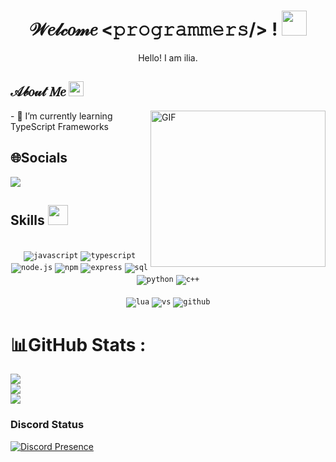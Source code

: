 <!--- Header --->   
<h1 align="center">
  𝒲𝑒𝓁𝒸𝑜𝓂𝑒 &lt;𝚙𝚛𝚘𝚐𝚛𝚊𝚖𝚖𝚎𝚛𝚜/&gt; !
  <a target="_blank">
    <img src="https://github.com/JayantGoel001/JayantGoel001/blob/master/GIF/Hi.gif" width="40px" />
  </a>
</h1>
      
<p align='center'>Hello! I am ilia.</p>


<!--- About You --->   
<h2> 𝒜𝒷𝑜𝓊𝓉 𝑀𝑒 <img src="https://github.com/JayantGoel001/JayantGoel001/blob/master/GIF/Earth.gif" width="24px" style="max-width:100%;"></h2>

<a target="_blank">
   <img align="right" height="250" width= "280px" alt="GIF" src="https://cdn.discordapp.com/attachments/997534295122001971/1039289698197188619/2882629854d56075fd86d61ddee25975.gif" />
</a>
- 🌱 I’m currently learning TypeScript Frameworks

<br/>

## 🌐Socials
 <p><a href="https://discord.gg/BFbDt6yNaj">
     <img src="https://img.shields.io/discord/803577880410980364?style=for-the-badge&logo=discord&labelColor=7289da&logoColor=white&color=2c2f33&label=Discord"/>
 </a></p>


      
<h2> Skills <img src = "https://media2.giphy.com/media/QssGEmpkyEOhBCb7e1/giphy.gif?cid=ecf05e47a0n3gi1bfqntqmob8g9aid1oyj2wr3ds3mg700bl&rid=giphy.gif" width = 32px> </h2>
<div align="center">
<br/>
  <code><img src="https://img.shields.io/badge/javascript-%23323330.svg?style=for-the-badge&logo=javascript&logoColor=%23F7DF1E" alt="javascript"></code>
  <code><img src="https://img.shields.io/badge/typescript-%23323330.svg?style=for-the-badge&logo=typescript&logoColor=%00288f" alt="typescript"></code>
<br/>  
<code><img src="https://img.shields.io/badge/node.js-%2343853D.svg?style=for-the-badge&logo=node.js&logoColor=white" alt="node.js"></code>
<code><img src="https://img.shields.io/badge/NPM-%23000000.svg?style=for-the-badge&logo=npm&logoColor=white" alt="npm"></code>
<code><img src="https://img.shields.io/badge/express.js-%23404d59.svg?style=for-the-badge&logo=express&logoColor=%2361DAFB" alt="express"></code>
<code><img src="https://img.shields.io/badge/mysql-4479A1.svg?style=for-the-badge&logo=mysql&logoColor=white" alt="sql"></code>
<code><img src="https://img.shields.io/badge/python-3776AB.svg?style=for-the-badge&logo=python&logoColor=white" alt="python"></code>
<code><img src="https://img.shields.io/badge/C%2B%2B-00599C?style=for-the-badge&logo=c%2B%2B&logoColor=white" alt="c++"></code>
<br/>
<br/>
<code><img src="https://img.shields.io/badge/lua-2C2D72.svg?style=for-the-badge&logo=lua&logoColor=white" alt="lua"></code>
<code><img src="https://img.shields.io/badge/vscode-007ACC.svg?style=for-the-badge&logo=visualstudiocode&logoColor=white" alt="vs"></code>
<code><img src="https://img.shields.io/badge/github-%23121011.svg?style=for-the-badge&logo=github&logoColor=white" alt="github"></code>
</div>
  

# 📊GitHub Stats :
![](https://github-readme-stats.vercel.app/api?username=iamilia&theme=radical&hide_border=false&include_all_commits=false&count_private=true)<br/>
![](https://github-readme-streak-stats.herokuapp.com/?user=iamilia&theme=radical&hide_border=false)<br/>
![](https://github-readme-stats.vercel.app/api/top-langs/?username=iamilia&theme=radical&hide_border=false&include_all_commits=false&count_private=true&layout=compact)

### Discord Status
[![Discord Presence](https://lanyard-profile-readme.vercel.app/api/572087106483257354)](https://discord.com/users/572087106483257354)
